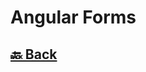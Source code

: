 <h1>Angular Forms</h1>

<h2><a href="https://github.com/sanjay9616/Angular/blob/master/README.md"> 🔙 Back</a></h2>
